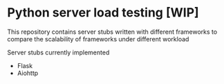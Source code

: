# Python server load testing [WIP]

This repository contains server stubs written with different frameworks to compare the scalability of frameworks under different workload

Server stubs currently implemented

* Flask
* Aiohttp

